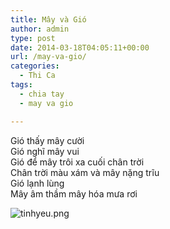 ```yaml
---
title: Mây và Gió
author: admin
type: post
date: 2014-03-18T04:05:11+00:00
url: /may-va-gio/
categories:
  - Thi Ca
tags:
  - chia tay
  - may va gio

---
```

Gió thấy mây cười  
Gió nghĩ mây vui  
Gió để mây trôi xa cuối chân trời  
Chân trời màu xám và mây nặng trĩu  
Gió lạnh lùng  
Mây âm thầm mây hóa mưa rơi


![tinhyeu.png](/wp-content/uploads/2014/03/tinhyeu.png)


 [1]: ../wp-content/uploads/2014/03/tinhyeu.png
